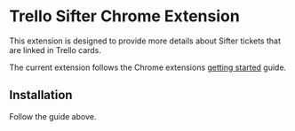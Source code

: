 # Trello Sifter Chrome Extension

This extension is designed to provide more details about Sifter tickets that are linked in Trello cards.

The current extension follows the Chrome extensions [getting started](https://developer.chrome.com/extensions/getstarted) guide.

## Installation

Follow the guide above.